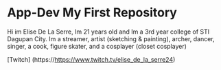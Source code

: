 # App-Dev My First Repository
Hi im Elise De La Serre, Im 21 years old and Im a 3rd year college of STI Dagupan City. Im a streamer, artist (sketching & painting), archer, dancer, singer, a cook, figure skater, and a cosplayer (closet cosplayer) 

[Twitch] (https://https://www.twitch.tv/elise_de_la_serre24)
